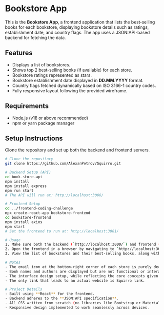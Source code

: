 # Bookstore App

This is the **Bookstore App**, a frontend application that lists the best-selling books for each bookstore, displaying bookstore details such as ratings, establishment date, and country flags. The app uses a JSON:API-based backend for fetching the data.

## Features

- Displays a list of bookstores.
- Shows top 2 best-selling books (if available) for each store.
- Bookstore ratings represented as stars.
- Bookstore establishment date displayed in **DD.MM.YYYY** format.
- Country flags fetched dynamically based on ISO 3166-1 country codes.
- Fully responsive layout following the provided wireframe.

## Requirements

- Node.js (v18 or above recommended)
- npm or yarn package manager

## Setup Instructions

Clone the repository and set up both the backend and frontend servers.

```bash
# Clone the repository
git clone https://github.com/AlexanPetrov/Squirro.git

# Backend Setup (API)
cd book-store-api
npm install
npm install express
npm run start
# The API will run at: http://localhost:3000/

# Frontend Setup
cd ../frontend-coding-challenge
npx create-react-app bookstore-frontend
cd bookstore-frontend
npm install axios
npm start
# Set the frontend to run at: http://localhost:3001/

# Usage
1. Make sure both the backend (`http://localhost:3000/`) and frontend (`http://localhost:3001/`) servers are running.
2. Open the frontend in a browser by navigating to `http://localhost:3001/`.
3. View the list of bookstores and their best-selling books, along with ratings, flags, and other details.

# Notes
- The email icon at the bottom-right corner of each store is purely decorative and has no functionality.
- Book names and authors are displayed but are not functional or interactive.
- The interface design setup, while reflecting the core concepts given by the requirements, accomodates some visual deviations.
- The only link that leads to an actual website is Squirro link.

# Project Details
- Built using **React** for the frontend.
- Backend adheres to the **JSON:API specification**.
- All CSS written from scratch (no libraries like Bootstrap or Material UI used).
- Responsive design implemented to work seamlessly across devices.
